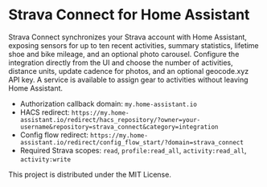# Strava Connect for Home Assistant

Strava Connect synchronizes your Strava account with Home Assistant, exposing sensors for up to ten recent activities, summary
statistics, lifetime shoe and bike mileage, and an optional photo carousel. Configure the integration directly from the UI and
choose the number of activities, distance units, update cadence for photos, and an optional geocode.xyz API key. A service is
available to assign gear to activities without leaving Home Assistant.

* Authorization callback domain: `my.home-assistant.io`
* HACS redirect: `https://my.home-assistant.io/redirect/hacs_repository/?owner=your-username&repository=strava_connect&category=integration`
* Config flow redirect: `https://my.home-assistant.io/redirect/config_flow_start/?domain=strava_connect`
* Required Strava scopes: `read`, `profile:read_all`, `activity:read_all`, `activity:write`

This project is distributed under the MIT License.

